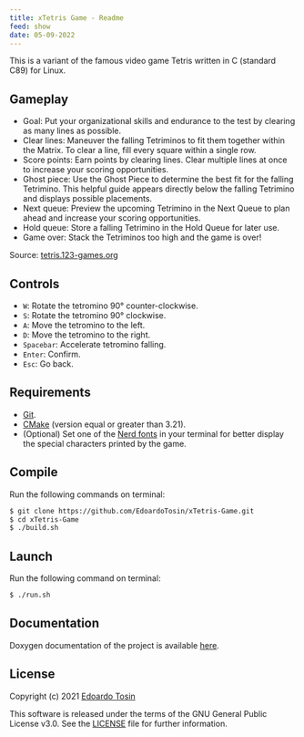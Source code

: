 ```yaml
---
title: xTetris Game - Readme
feed: show
date: 05-09-2022
---
```


This is a variant of the famous video game Tetris written in C (standard C89) for Linux.

## Gameplay
* Goal: Put your organizational skills and endurance to the test by clearing as many lines as possible.
* Clear lines: Maneuver the falling Tetriminos to fit them together within the Matrix. To clear a line, fill every square within a single row.
* Score points: Earn points by clearing lines. Clear multiple lines at once to increase your scoring opportunities.
* Ghost piece: Use the Ghost Piece to determine the best fit for the falling Tetrimino. This helpful guide appears directly below the falling Tetrimino and displays possible placements.
* Next queue: Preview the upcoming Tetrimino in the Next Queue to plan ahead and increase your scoring opportunities.
* Hold queue: Store a falling Tetrimino in the Hold Queue for later use.
* Game over: Stack the Tetriminos too high and the game is over!

Source: [tetris.123-games.org](https://tetris.123-games.org/tut.html)

## Controls
- `W`: Rotate the tetromino 90° counter-clockwise.
- `S`: Rotate the tetromino 90° clockwise.
- `A`: Move the tetromino to the left.
- `D`: Move the tetromino to the right.
- `Spacebar`: Accelerate tetromino falling.
- `Enter`: Confirm.
- `Esc`: Go back.

## Requirements
- [Git](https://git-scm.com/).
- [CMake](https://cmake.org/) (version equal or greater than 3.21).
- (Optional) Set one of the [Nerd fonts](https://github.com/ryanoasis/nerd-fonts) in your terminal for better display the special characters printed by the game.

## Compile
Run the following commands on terminal:
``` bash
$ git clone https://github.com/EdoardoTosin/xTetris-Game.git
$ cd xTetris-Game
$ ./build.sh
```

## Launch
Run the following command on terminal:
``` bash
$ ./run.sh
```

## Documentation

Doxygen documentation of the project is available [here](https://edoardotosin.github.io/xTetris-Game/).

## License

Copyright (c) 2021 [Edoardo Tosin](https://github.com/EdoardoTosin)

This software is released under the terms of the GNU General Public License v3.0. See the [LICENSE](https://github.com/EdoardoTosin/xTetris-Game/tree/main/LICENSE) file for further information.
